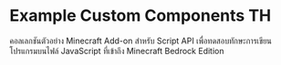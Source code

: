 # Example Custom Components TH
คอลเลกชันตัวอย่าง Minecraft Add-on สำหรับ Script API เพื่อทดสอบทักษะการเขียนโปรแกรมบนไฟล์ JavaScript ที่เข้าถึง Minecraft Bedrock Edition
